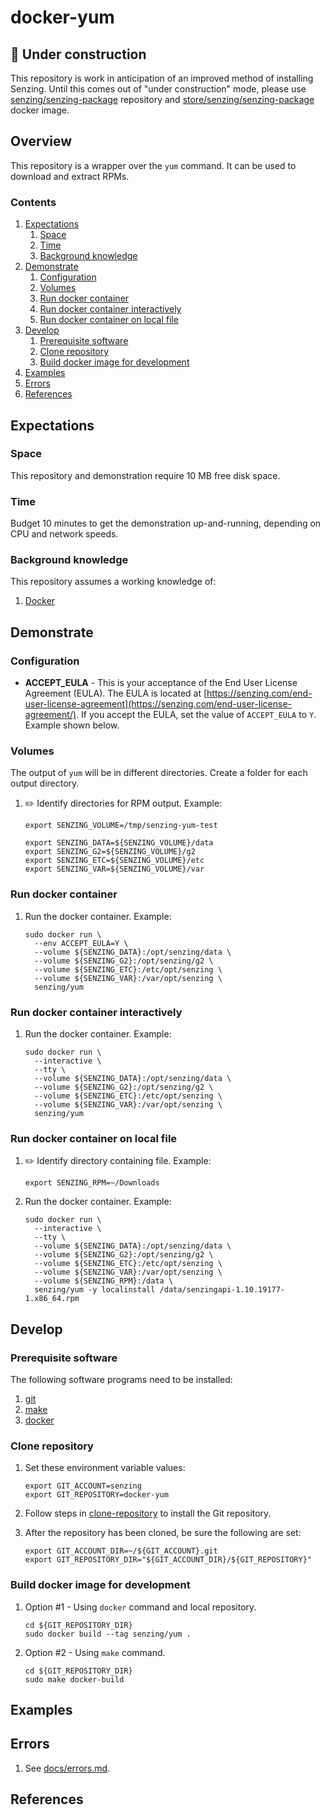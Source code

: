 # docker-yum

## :construction: Under construction

This repository is work in anticipation of an improved method of installing Senzing.
Until this comes out of "under construction" mode, please use
[senzing/senzing-package](https://github.com/Senzing/senzing-package) repository and
[store/senzing/senzing-package](https://hub.docker.com/_/senzing-package) docker image.

## Overview

This repository is a wrapper over the `yum` command.
It can be used to download and extract RPMs.

### Contents

1. [Expectations](#expectations)
    1. [Space](#space)
    1. [Time](#time)
    1. [Background knowledge](#background-knowledge)
1. [Demonstrate](#demonstrate)
    1. [Configuration](#configuration)
    1. [Volumes](#volumes)
    1. [Run docker container](#run-docker-container)
    1. [Run docker container interactively](#run-docker-container-interactively)
    1. [Run docker container on local file](#run-docker-container-on-local-file)
1. [Develop](#develop)
    1. [Prerequisite software](#prerequisite-software)
    1. [Clone repository](#clone-repository)
    1. [Build docker image for development](#build-docker-image-for-development)
1. [Examples](#examples)
1. [Errors](#errors)
1. [References](#references)

## Expectations

### Space

This repository and demonstration require 10 MB free disk space.

### Time

Budget 10 minutes to get the demonstration up-and-running, depending on CPU and network speeds.

### Background knowledge

This repository assumes a working knowledge of:

1. [Docker](https://github.com/Senzing/knowledge-base/blob/master/WHATIS/docker.md)

## Demonstrate

### Configuration

* **ACCEPT_EULA** -
  This is your acceptance of the End User License Agreement (EULA).
  The EULA is located at
  [https://senzing.com/end-user-license-agreement](https://senzing.com/end-user-license-agreement/).
  If you accept the EULA, set the value of `ACCEPT_EULA` to `Y`.  Example shown below.

### Volumes

The output of `yum` will be in different directories.
Create a folder for each output directory.

1. :pencil2: Identify directories for RPM output.
   Example:

    ```console
    export SENZING_VOLUME=/tmp/senzing-yum-test

    export SENZING_DATA=${SENZING_VOLUME}/data
    export SENZING_G2=${SENZING_VOLUME}/g2
    export SENZING_ETC=${SENZING_VOLUME}/etc
    export SENZING_VAR=${SENZING_VOLUME}/var
    ```

### Run docker container

1. Run the docker container.  Example:

    ```console
    sudo docker run \
      --env ACCEPT_EULA=Y \
      --volume ${SENZING_DATA}:/opt/senzing/data \
      --volume ${SENZING_G2}:/opt/senzing/g2 \
      --volume ${SENZING_ETC}:/etc/opt/senzing \
      --volume ${SENZING_VAR}:/var/opt/senzing \
      senzing/yum
    ```

### Run docker container interactively

1. Run the docker container.  Example:

    ```console
    sudo docker run \
      --interactive \
      --tty \
      --volume ${SENZING_DATA}:/opt/senzing/data \
      --volume ${SENZING_G2}:/opt/senzing/g2 \
      --volume ${SENZING_ETC}:/etc/opt/senzing \
      --volume ${SENZING_VAR}:/var/opt/senzing \
      senzing/yum
    ```

### Run docker container on local file

1. :pencil2: Identify directory containing file.
   Example:

    ```console
    export SENZING_RPM=~/Downloads
    ```

1. Run the docker container.  Example:

    ```console
    sudo docker run \
      --interactive \
      --tty \
      --volume ${SENZING_DATA}:/opt/senzing/data \
      --volume ${SENZING_G2}:/opt/senzing/g2 \
      --volume ${SENZING_ETC}:/etc/opt/senzing \
      --volume ${SENZING_VAR}:/var/opt/senzing \
      --volume ${SENZING_RPM}:/data \
      senzing/yum -y localinstall /data/senzingapi-1.10.19177-1.x86_64.rpm
    ```

## Develop

### Prerequisite software

The following software programs need to be installed:

1. [git](https://github.com/Senzing/knowledge-base/blob/master/HOWTO/install-git.md)
1. [make](https://github.com/Senzing/knowledge-base/blob/master/HOWTO/install-make.md)
1. [docker](https://github.com/Senzing/knowledge-base/blob/master/HOWTO/install-docker.md)

### Clone repository

1. Set these environment variable values:

    ```console
    export GIT_ACCOUNT=senzing
    export GIT_REPOSITORY=docker-yum
    ```

1. Follow steps in [clone-repository](https://github.com/Senzing/knowledge-base/blob/master/HOWTO/clone-repository.md) to install the Git repository.

1. After the repository has been cloned, be sure the following are set:

    ```console
    export GIT_ACCOUNT_DIR=~/${GIT_ACCOUNT}.git
    export GIT_REPOSITORY_DIR="${GIT_ACCOUNT_DIR}/${GIT_REPOSITORY}"
    ```

### Build docker image for development

1. Option #1 - Using `docker` command and local repository.

    ```console
    cd ${GIT_REPOSITORY_DIR}
    sudo docker build --tag senzing/yum .
    ```

1. Option #2 - Using `make` command.

    ```console
    cd ${GIT_REPOSITORY_DIR}
    sudo make docker-build
    ```

## Examples

## Errors

1. See [docs/errors.md](docs/errors.md).

## References
